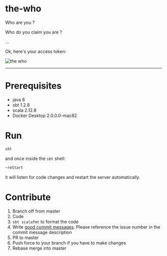 the-who
=======

Who are you ?

Who do you claim you are ?

...

Ok, here's your access token:

![the who](https://pbs.twimg.com/profile_images/836889785528631297/g4iwfxBE.jpg)

----

Prerequisites
=============

- java 8
- sbt 1.2.8
- scala 2.12.8
- Docker Desktop 2.0.0.0-mac82


Run
===

```bash
sbt
```

and once inside the `sbt` shell:

```bash
~reStart
```

it will listen for code changes and restart the server automatically.


Contribute
==========

1) Branch off from master
2) Code
3) `sbt scalafmt` to format the code
4) Write [good commit messages](https://github.com/erlang/otp/wiki/writing-good-commit-messages).
    Please reference the issue number in the commit message description
5) PR to master
6) Push force to your branch if you have to make changes
7) Rebase merge into master
